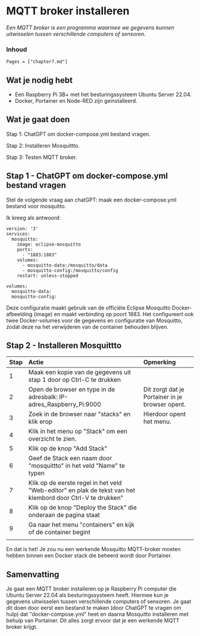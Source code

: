 # MQTT broker installeren

*Een MQTT broker is een programma waarmee we gegevens kunnen uitwisselen tussen verschillende computers of sensoren.*

### Inhoud

```@contents
Pages = ["chapter7.md"]
```

## Wat je nodig hebt

- Een Raspberry Pi 3B+ met het besturingssysteem Ubuntu Server 22.04.
- Docker, Portainer en Node-RED zijn geinstalleerd.

## Wat je gaat doen

Stap 1: ChatGPT om docker-compose.yml bestand vragen.

Stap 2: Installeren Mosquittto.

Stap 3: Testen MQTT broker.

## Stap 1 - ChatGPT om docker-compose.yml bestand vragen

Stel de volgende vraag aan chatGPT: maak een docker-compose.yml bestand voor mosquitto.

Ik kreeg als antwoord:

```
version: '3'
services:
  mosquitto:
    image: eclipse-mosquitto
    ports:
      - "1883:1883"
    volumes:
      - mosquitto-data:/mosquitto/data
      - mosquitto-config:/mosquitto/config
    restart: unless-stopped

volumes:
  mosquitto-data:
  mosquitto-config:
```

Deze configuratie maakt gebruik van de officiële Eclipse Mosquitto Docker-afbeelding (image) en maakt verbinding op poort 1883. Het configureert ook twee Docker-volumes voor de gegevens en configuratie van Mosquitto, zodat deze na het verwijderen van de container behouden blijven.

## Stap 2 - Installeren Mosquittto

|Stap        | Actie      | Opmerking |
|:---------- | :---------- |:---------- |
| 1 | Maak een kopie van de gegevens uit stap 1 door op Ctrl-C te drukken |  |
| 2 | Open de browser en type in de adresbalk: IP-adres_Raspberry_Pi:9000 | Dit zorgt dat je Portainer in je browser opent. |
| 3 | Zoek in de browser naar "stacks" en klik erop | Hierdoor opent het menu. |
| 4 | Klik in het menu op "Stack" om een overzicht te zien.|  |
| 5 | Klik op de knop "Add Stack" |  |
| 6 | Geef de Stack een naam door "mosquittto" in het veld "Name" te typen |  |
| 7 | Klik op de eerste regel in het veld "Web-editor" en plak de tekst van het klembord door Ctrl-V te drukken" |  |
| 8 | Klik op de knop "Deploy the Stack" die onderaan de pagina staat |  |
| 9 | Ga naar het menu "containers" en kijk of de container begint |  |
||

En dat is het! Je zou nu een werkende Mosquitto MQTT-broker moeten hebben binnen een Docker stack die beheerd wordt door Portainer. 

## Samenvatting

Je gaat een MQTT broker installeren op je Raspberry Pi computer die Ubuntu Server 22.04 als besturingssysteem heeft. Hiermee kun je gegevens uitwisselen tussen verschillende computers of sensoren. Je gaat dit doen door eerst een bestand te maken (door ChatGPT te vragen om hulp) dat "docker-compose.yml" heet en daarna Mosquitto installeren met behulp van Portainer. Dit alles zorgt ervoor dat je een werkende MQTT broker krijgt.